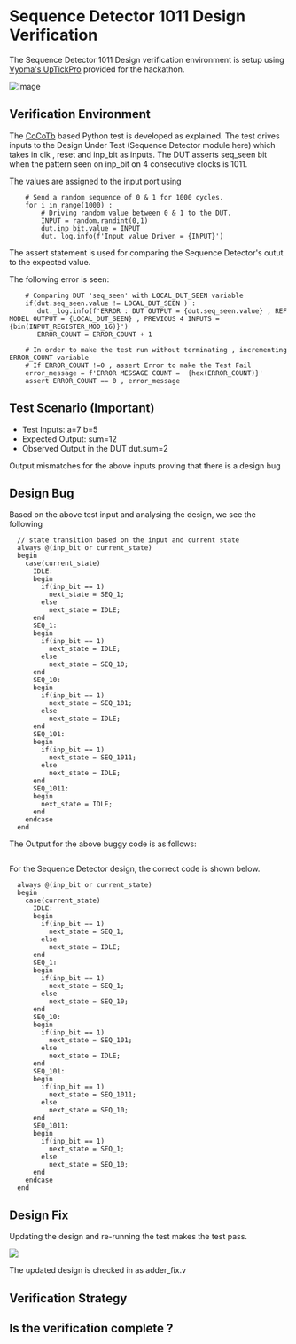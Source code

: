 # Sequence Detector 1011 Design Verification

The Sequence Detector 1011 Design verification environment is setup using [Vyoma's UpTickPro](https://vyomasystems.com) provided for the hackathon.

![image](https://user-images.githubusercontent.com/109667378/182130860-8b1095c0-ffae-4e2b-839a-3f354b9f4d8f.png)

## Verification Environment

The [CoCoTb](https://www.cocotb.org/) based Python test is developed as explained. The test drives inputs to the Design Under Test (Sequence Detector module here) which takes in clk , reset and inp_bit as inputs. The DUT asserts seq_seen bit when the pattern seen on inp_bit on 4 consecutive clocks is 1011. 

The values are assigned to the input port using 
```
    # Send a random sequence of 0 & 1 for 1000 cycles.
    for i in range(1000) :
        # Driving random value between 0 & 1 to the DUT.
        INPUT = random.randint(0,1)
        dut.inp_bit.value = INPUT
        dut._log.info(f'Input value Driven = {INPUT}')
```

The assert statement is used for comparing the Sequence Detector's outut to the expected value.

The following error is seen:
```
    # Comparing DUT 'seq_seen' with LOCAL_DUT_SEEN variable
    if(dut.seq_seen.value != LOCAL_DUT_SEEN ) :
       dut._log.info(f'ERROR : DUT OUTPUT = {dut.seq_seen.value} , REF MODEL OUTPUT = {LOCAL_DUT_SEEN} , PREVIOUS 4 INPUTS = {bin(INPUT_REGISTER_MOD_16)}')
       ERROR_COUNT = ERROR_COUNT + 1
    
    # In order to make the test run without terminating , incrementing ERROR_COUNT variable 
    # If ERROR_COUNT !=0 , assert Error to make the Test Fail
    error_message = f'ERROR MESSAGE COUNT =  {hex(ERROR_COUNT)}'
    assert ERROR_COUNT == 0 , error_message             
```

## Test Scenario **(Important)**
- Test Inputs: a=7 b=5
- Expected Output: sum=12
- Observed Output in the DUT dut.sum=2

Output mismatches for the above inputs proving that there is a design bug

## Design Bug
Based on the above test input and analysing the design, we see the following

```
  // state transition based on the input and current state
  always @(inp_bit or current_state)
  begin
    case(current_state)
      IDLE:
      begin
        if(inp_bit == 1)
          next_state = SEQ_1;
        else
          next_state = IDLE;
      end
      SEQ_1:
      begin
        if(inp_bit == 1)
          next_state = IDLE;
        else
          next_state = SEQ_10;
      end
      SEQ_10:
      begin
        if(inp_bit == 1)
          next_state = SEQ_101;
        else
          next_state = IDLE;
      end
      SEQ_101:
      begin
        if(inp_bit == 1)
          next_state = SEQ_1011;
        else
          next_state = IDLE;
      end
      SEQ_1011:
      begin
        next_state = IDLE;
      end
    endcase
  end
```
The Output for the above buggy code is as follows:
```
```

For the Sequence Detector design, the correct code is shown below.

```
  always @(inp_bit or current_state)
  begin
    case(current_state)
      IDLE:
      begin
        if(inp_bit == 1)
          next_state = SEQ_1;
        else
          next_state = IDLE;
      end
      SEQ_1:
      begin
        if(inp_bit == 1)
          next_state = SEQ_1;
        else
          next_state = SEQ_10;
      end
      SEQ_10:
      begin
        if(inp_bit == 1)
          next_state = SEQ_101;
        else
          next_state = IDLE;
      end
      SEQ_101:
      begin
        if(inp_bit == 1)
          next_state = SEQ_1011;
        else
          next_state = SEQ_10;
      end
      SEQ_1011:
      begin
        if(inp_bit == 1)
          next_state = SEQ_1;
        else
          next_state = SEQ_10;
      end
    endcase
  end
```

## Design Fix
Updating the design and re-running the test makes the test pass.

![](https://i.imgur.com/5XbL1ZH.png)

The updated design is checked in as adder_fix.v

## Verification Strategy

## Is the verification complete ?
